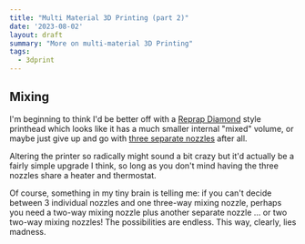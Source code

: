 ```yaml
---
title: "Multi Material 3D Printing (part 2)"
date: '2023-08-02'
layout: draft
summary: "More on multi-material 3D Printing"
tags:
  - 3dprint
---
```


## Mixing

I'm beginning to think I'd be better off with a
[Reprap Diamond](https://reprap.org/wiki/Diamond_Hotend) style
printhead which looks like it has a much smaller internal "mixed" volume,
or maybe just give up and go with
[three separate nozzles](https://www.aliexpress.com/item/32887495430.html)
after all.

Altering the printer so radically might sound a bit crazy but it'd
actually be a fairly simple upgrade I think, so long as you don't mind
having the three nozzles share a heater and thermostat.

Of course, something in my tiny brain is telling me: if you can't decide
between 3 individual nozzles and one three-way mixing nozzle, perhaps you
need a two-way mixing nozzle plus another separate nozzle ... or two
two-way mixing nozzles!  The possibilities are endless.
This way, clearly, lies madness.


